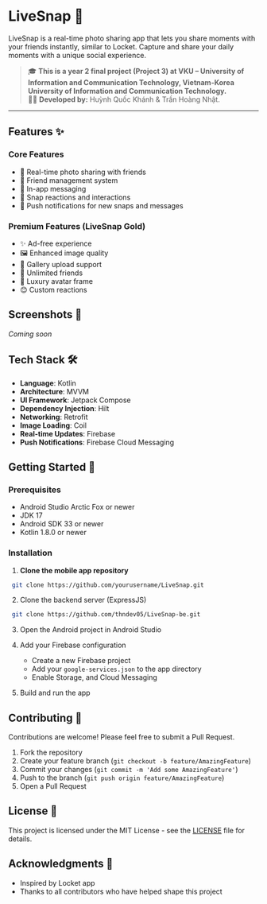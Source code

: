 # LiveSnap 📸

LiveSnap is a real-time photo sharing app that lets you share moments with your friends instantly, similar to Locket. Capture and share your daily moments with a unique social experience.

> 🎓 **This is a year 2 final project (Project 3) at VKU – University of Information and Communication Technology, Vietnam-Korea University of Information and Communication Technology.**  
> 👨‍💻 **Developed by:** Huỳnh Quốc Khánh & Trần Hoàng Nhật.

---

## Features ✨

### Core Features
- 📱 Real-time photo sharing with friends
- 👥 Friend management system
- 💬 In-app messaging
- 🎯 Snap reactions and interactions
- 🔔 Push notifications for new snaps and messages

### Premium Features (LiveSnap Gold)
- ✨ Ad-free experience
- 🖼️ Enhanced image quality
- 📂 Gallery upload support
- 👥 Unlimited friends
- 🌟 Luxury avatar frame
- 😊 Custom reactions

## Screenshots 📸

*Coming soon*

## Tech Stack 🛠

- **Language**: Kotlin
- **Architecture**: MVVM
- **UI Framework**: Jetpack Compose
- **Dependency Injection**: Hilt
- **Networking**: Retrofit
- **Image Loading**: Coil
- **Real-time Updates**: Firebase
- **Push Notifications**: Firebase Cloud Messaging

## Getting Started 🚀

### Prerequisites
- Android Studio Arctic Fox or newer
- JDK 17
- Android SDK 33 or newer
- Kotlin 1.8.0 or newer

### Installation
1. **Clone the mobile app repository**
```bash
 git clone https://github.com/yourusername/LiveSnap.git
```

2. Clone the backend server (ExpressJS)
```bash
 git clone https://github.com/thndev05/LiveSnap-be.git
```

3. Open the Android project in Android Studio 

4. Add your Firebase configuration
   - Create a new Firebase project
   - Add your `google-services.json` to the app directory
   - Enable Storage, and Cloud Messaging

5. Build and run the app

## Contributing 🤝

Contributions are welcome! Please feel free to submit a Pull Request.

1. Fork the repository
2. Create your feature branch (`git checkout -b feature/AmazingFeature`)
3. Commit your changes (`git commit -m 'Add some AmazingFeature'`)
4. Push to the branch (`git push origin feature/AmazingFeature`)
5. Open a Pull Request

## License 📝

This project is licensed under the MIT License - see the [LICENSE](LICENSE) file for details.

## Acknowledgments 🙏

- Inspired by Locket app
- Thanks to all contributors who have helped shape this project

